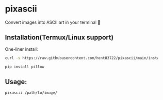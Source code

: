 # pixascii

Convert images into ASCII art in your terminal 🎨

## Installation(Termux/Linux support)
One-liner install:
```bash
curl -s https://raw.githubusercontent.com/hent83722/pixascii/main/install.sh | bash
```
```bash
pip install pillow
```
## Usage:
```bash
pixascii /path/to/image/
```
